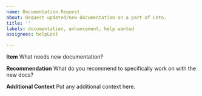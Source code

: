 ```yaml
---
name: Documentation Request
about: Request updated/new documentation on a part of Leto.
title: ''
labels: documentation, enhancement, help wanted
assignees: helpLost

---
```


**Item**
What needs new documentation?

**Recommendation**
What do you recommend to specifically work on with the new docs?

**Additional Context**
Put any additional context here.
